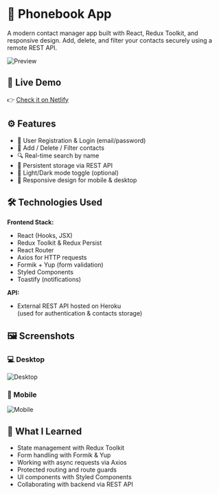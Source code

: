 # 📒 Phonebook App

A modern contact manager app built with React, Redux Toolkit, and responsive design. Add, delete, and filter your contacts securely using a remote REST API.

![Preview](./screenshot-desktop.png)

## 🔗 Live Demo

👉 [Check it on Netlify](https://your-live-link.netlify.app) <!-- додай сюди свій live demo! -->



## ⚙️ Features

- 🔐 User Registration & Login (email/password)
- 📇 Add / Delete / Filter contacts
- 🔍 Real-time search by name
- 🔁 Persistent storage via REST API
- 🌙 Light/Dark mode toggle (optional)
- 📱 Responsive design for mobile & desktop



## 🛠️ Technologies Used

**Frontend Stack:**

- React (Hooks, JSX)
- Redux Toolkit & Redux Persist
- React Router
- Axios for HTTP requests
- Formik + Yup (form validation)
- Styled Components
- Toastify (notifications)

**API:**

- External REST API hosted on Heroku  
  (used for authentication & contacts storage)



## 🖼️ Screenshots

### 💻 Desktop

![Desktop](./screenshot-desktop.png)

### 📱 Mobile

![Mobile](./screenshot-mobile.png)



## 🧠 What I Learned

- State management with Redux Toolkit  
- Form handling with Formik & Yup  
- Working with async requests via Axios  
- Protected routing and route guards  
- UI components with Styled Components  
- Collaborating with backend via REST API




